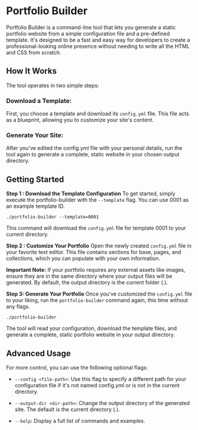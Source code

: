 # Portfolio Builder

Portfolio Builder is a command-line tool that lets you generate a static portfolio website from a simple configuration file and a pre-defined template. It's designed to be a fast and easy way for developers to create a professional-looking online presence without needing to write all the HTML and CSS from scratch.

## How It Works

The tool operates in two simple steps:

### Download a Template:

First, you choose a template and download its `config.yml` file. This file acts as a blueprint, allowing you to customize your site's content.

### Generate Your Site:

After you've edited the config.yml file with your personal details, run the tool again to generate a complete, static website in your chosen output directory.

## Getting Started

**Step 1 : Download the Template Configuration**
To get started, simply execute the portfolio-builder with the `--template` flag. You can use 0001 as an example template ID.

```
./portfolio-builder --template=0001
```

This command will download the `config.yml` file for template 0001 to your current directory.

**Step 2 : Customize Your Portfolio**
Open the newly created `config.yml` file in your favorite text editor. This file contains sections for base, pages, and collections, which you can populate with your own information.

**Important Note:** If your portfolio requires any external assets like images, ensure they are in the same directory where your output files will be generated. By default, the output directory is the current folder (.).

**Step 3: Generate Your Portfolio**
Once you've customized the `config.yml` file to your liking, run the `portfolio-builder` command again, this time without any flags.

```
./portfolio-builder
```

The tool will read your configuration, download the template files, and generate a complete, static portfolio website in your output directory.

## Advanced Usage

For more control, you can use the following optional flags:

- `--config <file-path>`: Use this flag to specify a different path for your configuration file if it's not named config.yml or is not in the current directory.

- `--output-dir <dir-path>`: Change the output directory of the generated site. The default is the current directory (.).

- `--help`: Display a full list of commands and examples.
